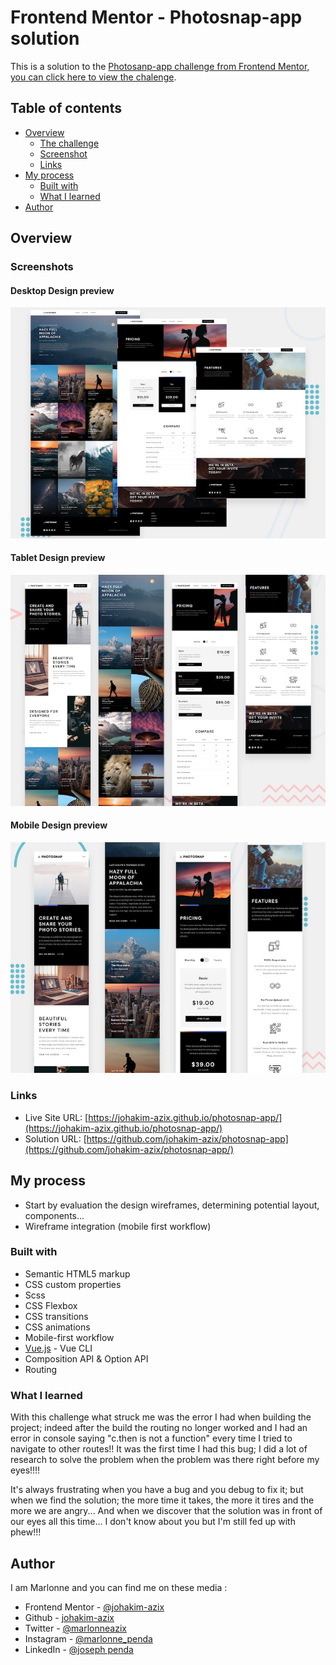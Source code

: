 # Frontend Mentor - Photosnap-app solution

This is a solution to the [Photosanp-app challenge from Frontend Mentor, you can click here to view the chalenge](https://www.frontendmentor.io/challenges/photosnap-multipage-website-nMDSrNmNW). 

## Table of contents
- [Overview](#overview)
  - [The challenge](#the-challenge)
  - [Screenshot](#screenshot)
  - [Links](#links)
- [My process](#my-process)
  - [Built with](#built-with)
  - [What I learned](#what-i-learned)
- [Author](#author)


## Overview

### Screenshots
#### Desktop Design preview
![Desktop Design preview ](./src/assets/design/design-desktop.jpg)
#### Tablet Design preview
![Tablet Design preview ](./src/assets/design/design-tablet.jpg)
#### Mobile Design preview
![Mobile Design preview ](./src/assets/design/design-mobile.jpg)


### Links
- Live Site URL: [https://johakim-azix.github.io/photosnap-app/](https://johakim-azix.github.io/photosnap-app/)
- Solution URL: [https://github.com/johakim-azix/photosnap-app](https://github.com/johakim-azix/photosnap-app/)

## My process
* Start by evaluation the design wireframes, determining potential layout, components...
* Wireframe integration (mobile first workflow)

### Built with
- Semantic HTML5 markup
- CSS custom properties
- Scss
- CSS Flexbox
- CSS transitions
- CSS animations
- Mobile-first workflow
- [Vue.js](https://nextjs.org/) - Vue CLI
- Composition API & Option API
- Routing 

### What I learned
With this challenge what struck me was the error I had when building the project; indeed after the build the routing no longer worked and I had an error in console saying "c.then is not a function" every time I tried to navigate to other routes!!
It was the first time I had this bug; I did a lot of research to solve the problem when the problem was there right before my eyes!!!!

It's always frustrating when you have a bug and you debug to fix it; but when we find the solution; the more time it takes, the more it tires and the more we are angry...
And when we discover that the solution was in front of our eyes all this time... I don't know about you but I'm still fed up with phew!!!
 

## Author
I am Marlonne and you can find me on these media : 
- Frontend Mentor - [@johakim-azix](https://www.frontendmentor.io/profile/johakim-azix)
- Github  - [johakim-azix](https://github.com/johakim-azix/)
- Twitter - [@marlonneazix](https://twitter.com/marlonneazix)
- Instagram - [@marlonne_penda](https://www.instagram.com/marlonne_penda/)
- LinkedIn - [@joseph penda](https://www.linkedin.com/in/joseph-penda-051a111a7)
